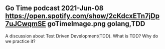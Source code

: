 Go Time podcast
2021-Jun-08
https://open.spotify.com/show/2cKdcxETn7jDp7uJCwqmSE
goTimeImage.png
golang,TDD
-----
A discussion about Test Driven Development(TDD). What is TDD? Why do we practice it?